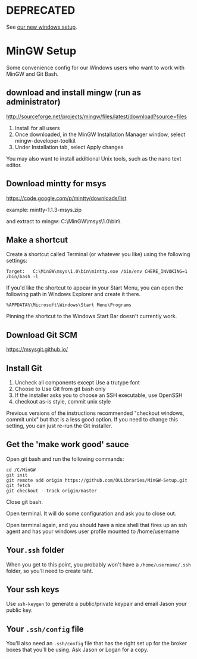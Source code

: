 # DEPRECATED

See [our new windows setup](https://github.com/OULibraries/msys2-setup).

# MinGW Setup
Some convenience config for our Windows users who want to work with MinGW and Git Bash. 


## download and install mingw (run as administrator)
<http://sourceforge.net/projects/mingw/files/latest/download?source=files>

1. Install for all users
2. Once downloaded, in the MinGW Installation Manager window, select mingw-developer-toolkit
3. Under Installation tab, select Apply changes

You may also want to install additional Unix tools, such as the nano text editor. 


## Download mintty for msys
<https://code.google.com/p/mintty/downloads/list>

example: mintty-1.1.3-msys.zip

and extract to mingw:
    C:\MinGW\msys\1.0\bin\

## Make a shortcut
Create a shortcut called Terminal (or whatever you like) using the following settings:
```
Target:   C:\MinGW\msys\1.0\bin\mintty.exe /bin/env CHERE_INVOKING=1 /bin/bash -l
```

If you'd like the shortcut to appear in your Start Menu, you can open the following path in Windows Explorer and create it there. 
```
%APPDATA%\Microsoft\Windows\Start Menu\Programs
```

Pinning the shortcut to the Windows Start Bar doesn't currently work. 


## Download Git SCM
<https://msysgit.github.io/>


## Install Git
1. Uncheck all components except Use a trutype font
2. Choose to Use Git from git bash only
3. If the installer asks you to choose an SSH executable, use OpenSSH
4. checkout as-is style, commit unix style
 
Previous versions of the instructions recommended "checkout windows, commit unix" but that is a less good option. If you need to change this setting, you can just re-run the Git installer. 

## Get the 'make work good' sauce
Open git bash and run the following commands:
```
cd /C/MinGW
git init
git remote add origin https://github.com/OULibraries/MinGW-Setup.git
git fetch
git checkout --track origin/master
```
Close git bash.


Open terminal. It will do some configuration and ask you to close out.

Open terminal again, and you should have a nice shell that fires up an ssh agent
and has your windows user profile mounted to /home/username


## Your`.ssh` folder 

When you get to this point, you probably won't have a `/home/username/.ssh` folder, so you'll need to create taht. 

## Your ssh keys

Use `ssh-keygen` to generate a public/private keypair and email Jason your public key. 

## Your `.ssh/config` file

You'll also need an `.ssh/config` file that has the right set up for the broker boxes that you'll be using. Ask Jason or Logan for a copy. 

